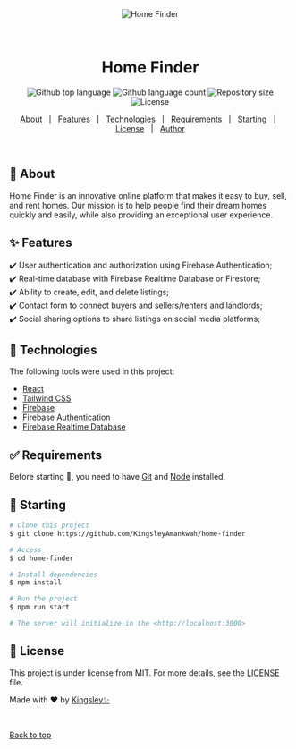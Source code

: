 <div align="center" id="top"> 
  <img src="./.github/app.gif" alt="Home Finder" />

&#xa0;

  <!-- <a href="https://homefinder.netlify.app">Demo</a> -->
</div>

<h1 align="center">Home Finder</h1>

<p align="center">
  <img alt="Github top language" src="https://img.shields.io/github/languages/top/KingsleyAmankwah/home-finder?color=56BEB8">

  <img alt="Github language count" src="https://img.shields.io/github/languages/count/KingsleyAmankwah/home-finder?color=56BEB8">

  <img alt="Repository size" src="https://img.shields.io/github/repo-size/KingsleyAmankwah/home-finder?color=56BEB8">

  <img alt="License" src="https://img.shields.io/github/license/KingsleyAmankwah/home-finder?color=56BEB8">

  <!-- <img alt="Github issues" src="https://img.shields.io/github/issues/KingsleyAmankwah/home-finder?color=56BEB8" /> -->

  <!-- <img alt="Github forks" src="https://img.shields.io/github/forks/KingsleyAmankwah/home-finder?color=56BEB8" /> -->

  <!-- <img alt="Github stars" src="https://img.shields.io/github/stars/KingsleyAmankwah/home-finder?color=56BEB8" /> -->
</p>

<!-- Status -->

<!-- <h4 align="center">
	🚧  Home Finder 🚀 Under construction...  🚧
</h4>

<hr> -->

<p align="center">
  <a href="#dart-about">About</a> &#xa0; | &#xa0; 
  <a href="#sparkles-features">Features</a> &#xa0; | &#xa0;
  <a href="#rocket-technologies">Technologies</a> &#xa0; | &#xa0;
  <a href="#white_check_mark-requirements">Requirements</a> &#xa0; | &#xa0;
  <a href="#checkered_flag-starting">Starting</a> &#xa0; | &#xa0;
  <a href="#memo-license">License</a> &#xa0; | &#xa0;
  <a href="https://github.com/KingsleyAmankwah" target="_blank">Author</a>
</p>

<br>

## :dart: About

Home Finder is an innovative online platform that makes it easy to buy, sell, and rent homes. Our mission is to help people find their dream homes quickly and easily, while also providing an exceptional user experience.

## :sparkles: Features


:heavy_check_mark: User authentication and authorization using Firebase Authentication;\
:heavy_check_mark: Real-time database with Firebase Realtime Database or Firestore;\
:heavy_check_mark: Ability to create, edit, and delete listings;\
:heavy_check_mark: Contact form to connect buyers and sellers/renters and landlords;\
:heavy_check_mark: Social sharing options to share listings on social media platforms;

## :rocket: Technologies

The following tools were used in this project:

- [React](https://pt-br.reactjs.org/)
- [Tailwind CSS](https://pt-br.reactjs.org/)
- [Firebase](https://pt-br.reactjs.org/)
- [Firebase Authentication](https://pt-br.reactjs.org/)
- [Firebase Realtime Database](https://pt-br.reactjs.org/)


## :white_check_mark: Requirements

Before starting :checkered_flag:, you need to have [Git](https://git-scm.com) and [Node](https://nodejs.org/en/) installed.

## :checkered_flag: Starting

```bash
# Clone this project
$ git clone https://github.com/KingsleyAmankwah/home-finder

# Access
$ cd home-finder

# Install dependencies
$ npm install

# Run the project
$ npm run start

# The server will initialize in the <http://localhost:3000>
```

## :memo: License

This project is under license from MIT. For more details, see the [LICENSE](LICENSE.md) file.

Made with :heart: by <a href="https://github.com/KingsleyAmankwah" target="_blank">Kingsley✨</a>

&#xa0;

<a href="#top">Back to top</a>
